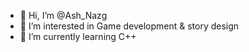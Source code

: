 - 👋 Hi, I’m @Ash_Nazg
- 👀 I’m interested in Game development & story design
- 🌱 I’m currently learning C++

<!---
levivicars/levivicars is a ✨ special ✨ repository because its `README.md` (this file) appears on your GitHub profile.
You can click the Preview link to take a look at your changes.
--->
